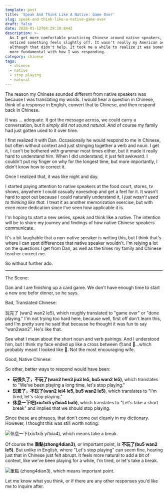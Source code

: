 ```yaml
---
template: post
title: 'Speak And Think Like A Native: Game Over'
slug: speak-and-think-like-a-native-game-over
draft: false
date: 2020-01-12T04:29:10.844Z
description: >-
  As I get more comfortable practicing Chinese around native speakers, I've
  noticed something feels slightly off. It wasn't really my American accent,
  although that didn't help. It took me a while to realize it was something much
  more fundamental with how I was responding. 
category: chinese
tags:
  - chinese
  - native
  - stop playing
  - natural
---
```

The reason my Chinese sounded different from native speakers was because I was translating my words. I would hear a question in Chinese, think of a response in English, convert that to Chinese, and then respond back in Chinese. 

It was ... adequate. It got the message across, we could carry a conversation, but it *simply did not sound natural*. And of course my family had just gotten used to it over time. 

I first realized it with Dan. Occasionally he would respond to me in Chinese, but often without context and just stringing together a verb and noun. I get it, I can't be bothered with grammar most times either, but it made it really hard to understand him. When I did understand, it just felt awkward. I couldn't put my finger on why for the longest time, but more importantly, I didn't know how to correct it.

Once I realized that, it was like night and day. 

I started paying attention to native speakers at the food court, stores, tv shows, anywhere I could casually eavesdrop and get a feel for it. It wasn't hard to spot out because I could naturally understand it, *I just wasn't used to thinking like that.* I treat it as another memorization exercise, but with even more dedication since I've seen how applicable it is. 

I'm hoping to start a new series, speak and think like a native. The intention will be to share my journey and findings of how native Chinese speakers communicate.

It's a bit laughable that a non-native speaker is writing this, but I think that's where I can spot differences that native speaker wouldn't. I'm relying a lot on the questions I get from Dan, as well as the times my family and Chinese teacher correct me.

So without further ado.

<hr>

The Scene:

Dan and I are finishing up a card game. We don't have enough time to start a new one befor dinner, so he says.

Bad, Translated Chinese:

玩完了 (wan2 wan2 le5), which roughly translated to "game over" or "done playing." I'm not trying too hard here, because well, first off don't learn this, and I'm pretty sure he said that because he thought it was fun to say "wan2wan2". He's like that. 

See what I mean about the short noun and verb pairings. And I understood him, but I think my face ended up like a cross between 😯and  🤨...which probably meant I looked like 🤭. Not the most encouraging wife.

Good, Native Chinese:

So other, better ways to respond would have been:

* **玩很久了，不玩了(wan2 hen3 jiu3 le5, bu5 wan2 le5)**, which translates to "We've been playing a long time, let's stop playing." 
* **玩累了，不玩了(wan2 lei4 le5, bu5 wan2 le5)**, which translates to "I'm tired, let's stop playing."
* **休息一下吧(xiu1xi5 yi1xia4 ba5)**, which translates to "Let's take a short break" and implies that we should stop playing. 

Since these are phrases, that don't come out cleanly in my dictionary. However, I thought this was still worth noting. 

![休息一下(xiu1xi5 yi1xia4), which means take a break.](/media/2020-01-11_xiu1xi5yi1xia4.png "休息一下(xiu1xi5 yi1xia4), which means take a break.")

Of course the **重點(zhong4dian3)**, or important point, is **不玩了(bu5 wan2 le5)**. But unlike in English, where "Let's stop playing" can seem fine, hearing just that in Chinese just felt abrupt. It feels more natural to add a bit of context, like we've been playing for a while, I'm tired, or let's take a break.

![重點 (zhong4dian3), which means important point.](/media/2020-01-11_zhong4dian3.png "重點 (zhong4dian3), which means important point.")

Let me know what you think, or if there are any other responses you'd like me to inquire after.
